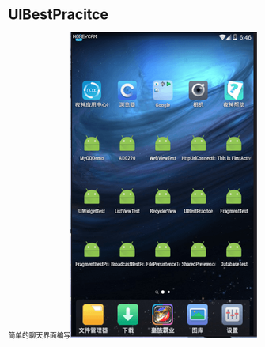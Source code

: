 # UIBestPracitce
简单的聊天界面编写![image](https://github.com/TzPersonalGH/UIBestPracitce/raw/master/gif/Tlt.gif)

